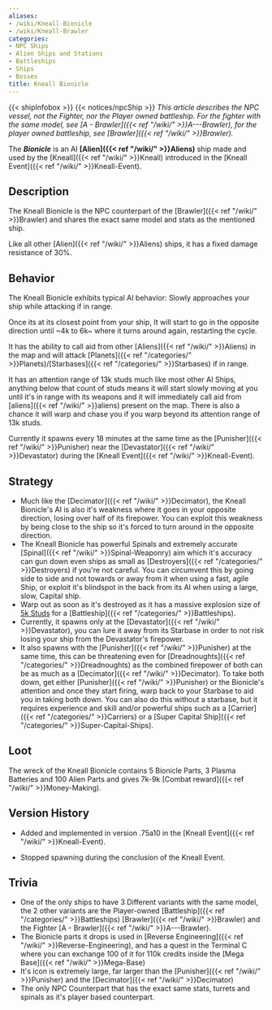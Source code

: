 ```yaml
---
aliases:
- /wiki/Kneall-Bionicle
- /wiki/Kneall-Brawler
categories:
- NPC Ships
- Alien Ships and Stations
- Battleships
- Ships
- Bosses
title: Kneall Bionicle
---
```


{{< shipInfobox >}} {{< notices/npcShip >}} _This article describes the NPC vessel, not the Fighter, nor the Player owned battleship. For the fighter with the same model, see [A - Brawler]({{< ref "/wiki/" >}}A---Brawler), for the player owned battleship, see [Brawler]({{< ref "/wiki/" >}}Brawler)._

The **_Bionicle_** is an AI **[Alien]({{< ref "/wiki/" >}}Aliens)** ship made and used by the [Kneall]({{< ref "/wiki/" >}}Kneall) introduced in the [Kneall Event]({{< ref "/wiki/" >}}Kneall-Event).

## Description

The Kneall Bionicle is the NPC counterpart of the [Brawler]({{< ref "/wiki/" >}}Brawler) and shares the exact same model and stats as the mentioned ship.

Like all other [Alien]({{< ref "/wiki/" >}}Aliens) ships, it has a fixed damage resistance of 30%.

## Behavior

The Kneall Bionicle exhibits typical AI behavior: Slowly approaches your ship while attacking if in range.

Once its at its closest point from your ship, It will start to go in the opposite direction until ~4k to 6k~ where it turns around again, restarting the cycle.

It has the ability to call aid from other [Aliens]({{< ref "/wiki/" >}}Aliens) in the map and will attack [Planets]({{< ref "/categories/" >}}Planets)/[Starbases]({{< ref "/categories/" >}}Starbases) if in range.

It has an attention range of 13k studs much like most other AI Ships, anything below that count of studs means it will start slowly moving at you until it's in range with its weapons and it will immediately call aid from [aliens]({{< ref "/wiki/" >}}aliens) present on the map. There is also a chance it will warp and chase you if you warp beyond its attention range of 13k studs.

Currently it spawns every 18 minutes at the same time as the [Punisher]({{< ref "/wiki/" >}}Punisher) near the [Devastator]({{< ref "/wiki/" >}}Devastator) during the [Kneall Event]({{< ref "/wiki/" >}}Kneall-Event).

## Strategy

- Much like the [Decimator]({{< ref "/wiki/" >}}Decimator), the Kneall Bionicle's AI is also it's weakness where it goes in your opposite direction, losing over half of its firepower. You can exploit this weakness by being close to the ship so it's forced to turn around in the opposite direction.
- The Kneall Bionicle has powerful Spinals and extremely accurate [Spinal]({{< ref "/wiki/" >}}Spinal-Weaponry) aim which it's accuracy can gun down even ships as small as [Destroyers]({{< ref "/categories/" >}}Destroyers) if you're not careful. You can circumvent this by going side to side and not towards or away from it when using a fast, agile Ship, or exploit it's blindspot in the back from its AI when using a large, slow, Capital ship.
- Warp out as soon as it's destroyed as it has a massive explosion size of <u>5k Studs</u> for a [Battleship]({{< ref "/categories/" >}}Battleships).
- Currently, it spawns only at the [Devastator]({{< ref "/wiki/" >}}Devastator), you can lure it away from its Starbase in order to not risk losing your ship from the Devastator's firepower.
- It also spawns with the [Punisher]({{< ref "/wiki/" >}}Punisher) at the same time, this can be threatening even for [Dreadnoughts]({{< ref "/categories/" >}}Dreadnoughts) as the combined firepower of both can be as much as a [Decimator]({{< ref "/wiki/" >}}Decimator). To take both down, get either [Punisher]({{< ref "/wiki/" >}}Punisher) or the Bionicle's attention and once they start firing, warp back to your Starbase to aid you in taking both down. You can also do this without a starbase, but it requires experience and skill and/or powerful ships such as a [Carrier]({{< ref "/categories/" >}}Carriers) or a [Super Capital Ship]({{< ref "/categories/" >}}Super-Capital-Ships).

## Loot

The wreck of the Kneall Bionicle contains 5 Bionicle Parts, 3 Plasma Batteries and 100 Alien Parts and gives 7k-9k [Combat reward]({{< ref "/wiki/" >}}Money-Making).

## Version History 

- Added and implemented in version .75a10 in the [Kneall Event]({{< ref "/wiki/" >}}Kneall-Event).

<!-- -->

- Stopped spawning during the conclusion of the Kneall Event.

## Trivia

- One of the only ships to have 3 Different variants with the same model, the 2 other variants are the Player-owned [Battleship]({{< ref "/categories/" >}}Battleships) [Brawler]({{< ref "/wiki/" >}}Brawler) and the Fighter [A - Brawler]({{< ref "/wiki/" >}}A---Brawler).
- The Bionicle parts it drops is used in [Reverse Engineering]({{< ref "/wiki/" >}}Reverse-Engineering), and has a quest in the Terminal C where you can exchange 100 of it for 110k credits inside the [Mega Base]({{< ref "/wiki/" >}}Mega-Base)
- It's icon is extremely large, far larger than the [Punisher]({{< ref "/wiki/" >}}Punisher) and the [Decimator]({{< ref "/wiki/" >}}Decimator)
- The only NPC Counterpart that has the exact same stats, turrets and spinals as it's player based counterpart.